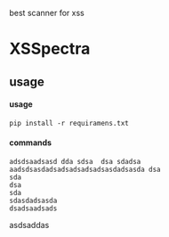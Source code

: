 best scanner for xss

<h1>XSSpectra</h1>

<h2>usage</h2>

#### usage

    pip install -r requiramens.txt



#### commands
    adsdsaadsasd dda sdsa  dsa sdadsa
    aadsdsasdadsadsadsadsadsasdadsasda dsa
    sda
    dsa
    sda
    sdasdadsasda
    dsadsaadsads

asdsaddas
